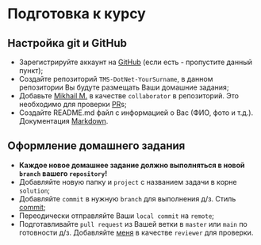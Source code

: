 # Подготовка к курсу

## Настройка git и GitHub

- Зарегистрируйте аккаунт на [GitHub](https://github.com/) (если есть - пропустите данный пункт);
- Создайте репозиторий `TMS-DotNet-YourSurname`, в данном репозитории Вы будуте размещать Ваши домашние задания;
- Добавьте [Mikhail M.](https://github.com/MikhailMasny) в качестве `collaborator` в репозиторий. Это необходимо для проверки [PR](https://habr.com/ru/post/125999/)s;
- Создайте README.md файл с информацией о Вас (ФИО, фото и т.д.). Документация [Markdown](https://guides.github.com/features/mastering-markdown/).

## Оформление домашнего задания

- **Каждое новое домашнее задание должно выполняться в новой `branch` вашего `repository`!**
- Добавляйте новую папку и `project` с названием задачи в корне `solution`;
- Добавляйте `commit` в нужную `branch` для выполнения д/з. Стиль [commit](https://habr.com/ru/post/183646/);
- Переодически отправляйте Ваши `local commit` на `remote`;
- Подготавливайте `pull request` из Вашей ветки в `master` или `main` по готовности д/з. Добавляйте [меня](https://github.com/MikhailMasny) в качестве `reviewer` для проверки.
